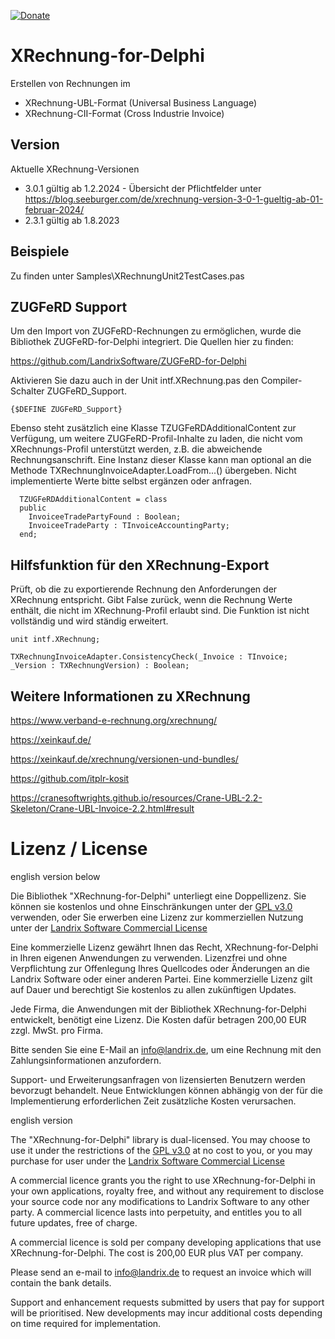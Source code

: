 [![Donate](https://img.shields.io/badge/Donate-PayPal-green.svg)](https://www.paypal.com/cgi-bin/webscr?cmd=_s-xclick&hosted_button_id=5V8N3XFTU495G)

# XRechnung-for-Delphi

Erstellen von Rechnungen im 

- XRechnung-UBL-Format (Universal Business Language)
- XRechnung-CII-Format (Cross Industrie Invoice)

## Version

Aktuelle XRechnung-Versionen

- 3.0.1 gültig ab 1.2.2024 - Übersicht der Pflichtfelder unter https://blog.seeburger.com/de/xrechnung-version-3-0-1-gueltig-ab-01-februar-2024/
- 2.3.1 gültig ab 1.8.2023

## Beispiele

Zu finden unter Samples\XRechnungUnit2TestCases.pas

## ZUGFeRD Support

Um den Import von ZUGFeRD-Rechnungen zu ermöglichen, wurde die 
Bibliothek ZUGFeRD-for-Delphi integriert. Die Quellen hier zu finden:

https://github.com/LandrixSoftware/ZUGFeRD-for-Delphi

Aktivieren Sie dazu auch in der Unit intf.XRechnung.pas den Compiler-Schalter ZUGFeRD_Support.

```delphi
{$DEFINE ZUGFeRD_Support}
```
Ebenso steht zusätzlich eine Klasse TZUGFeRDAdditionalContent zur Verfügung, um weitere ZUGFeRD-Profil-Inhalte zu laden, die nicht vom XRechnungs-Profil unterstützt werden, z.B. die abweichende Rechnungsanschrift. Eine Instanz dieser Klasse kann man optional an die Methode TXRechnungInvoiceAdapter.LoadFrom...() übergeben. Nicht implementierte Werte bitte selbst ergänzen oder anfragen.

```delphi
  TZUGFeRDAdditionalContent = class
  public
    InvoiceeTradePartyFound : Boolean;
    InvoiceeTradeParty : TInvoiceAccountingParty;
  end;
```

## Hilfsfunktion für den XRechnung-Export

Prüft, ob die zu exportierende Rechnung den Anforderungen der XRechnung entspricht. Gibt False zurück, wenn die Rechnung Werte enthält, die nicht im XRechnung-Profil erlaubt sind. Die Funktion ist nicht vollständig und wird ständig erweitert.

```delphi
unit intf.XRechnung;

TXRechnungInvoiceAdapter.ConsistencyCheck(_Invoice : TInvoice; _Version : TXRechnungVersion) : Boolean;
```

## Weitere Informationen zu XRechnung

https://www.verband-e-rechnung.org/xrechnung/

https://xeinkauf.de/

https://xeinkauf.de/xrechnung/versionen-und-bundles/

https://github.com/itplr-kosit

https://cranesoftwrights.github.io/resources/Crane-UBL-2.2-Skeleton/Crane-UBL-Invoice-2.2.html#result

# Lizenz / License

english version below

Die Bibliothek "XRechnung-for-Delphi" unterliegt eine Doppellizenz. Sie können sie kostenlos und
 ohne Einschränkungen unter der [GPL v3.0](https://www.gnu.org/licenses/gpl-3.0.en.html) verwenden, oder Sie erwerben
eine Lizenz zur kommerziellen Nutzung unter der [Landrix Software Commercial License](commercial.license.md)

Eine kommerzielle Lizenz gewährt Ihnen das Recht, XRechnung-for-Delphi 
in Ihren eigenen Anwendungen zu verwenden. Lizenzfrei und ohne Verpflichtung zur 
Offenlegung Ihres Quellcodes oder Änderungen an die Landrix Software oder einer anderen Partei. 
Eine kommerzielle Lizenz gilt auf Dauer und berechtigt Sie kostenlos zu allen zukünftigen Updates.

Jede Firma, die Anwendungen mit der Bibliothek XRechnung-for-Delphi entwickelt, benötigt eine Lizenz.
Die Kosten dafür betragen 200,00 EUR zzgl. MwSt. pro Firma.

Bitte senden Sie eine E-Mail an info@landrix.de, um eine Rechnung mit den Zahlungsinformationen anzufordern.

Support- und Erweiterungsanfragen von lizensierten Benutzern werden bevorzugt behandelt. 
Neue Entwicklungen können abhängig von der für die Implementierung erforderlichen Zeit zusätzliche Kosten verursachen.

english version

The "XRechnung-for-Delphi" library is dual-licensed. You may choose to use it under the restrictions of 
the [GPL v3.0](https://www.gnu.org/licenses/gpl-3.0.en.html) at no cost to you, or you may purchase 
for user under the [Landrix Software Commercial License](./commercial.license.md)

A commercial licence grants you the right to use XRechnung-for-Delphi in your own applications, 
royalty free, and without any requirement to disclose your source code nor any modifications to
Landrix Software to any other party. A commercial licence lasts into perpetuity, and 
entitles you to all future updates, free of charge.

A commercial licence is sold per company developing applications that use XRechnung-for-Delphi. 
The cost is 200,00 EUR plus VAT per company.

Please send an e-mail to info@landrix.de to request an invoice which will contain the bank details.

Support and enhancement requests submitted by users that pay for 
support will be prioritised. New developments may incur additional costs depending on time required for implementation.
